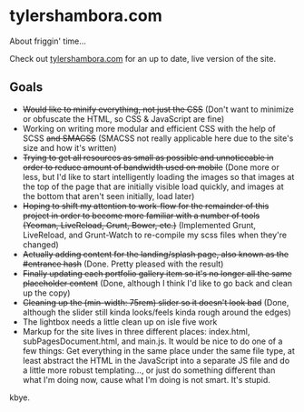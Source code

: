 # tylershambora.com #

About friggin' time...

Check out [tylershambora.com](http://tylershambora.com) for an up to date, live version of the site.

## Goals ##

*  ~~Would like to minify everything, not just the CSS~~ (Don't want to minimize or obfuscate the HTML, so CSS & JavaScript are fine)
*  Working on writing more modular and efficient CSS with the help of SCSS ~~and SMACSS~~ (SMACSS not really applicable here due to the site's size and how it's written)
*  ~~Trying to get all resources as small as possible and unnoticeable in order to reduce amount of bandwidth used on mobile~~ (Done more or less, but I'd like to start intelligently loading the images so that images at the top of the page that are initially visible load quickly, and images at the bottom that aren't seen initially, load later)
*  ~~Hoping to shift my attention to work-flow for the remainder of this project in order to become more familiar with a number of tools (Yeoman, LiveReload, Grunt, Bower, etc.)~~ (Implemented Grunt, LiveReload, and Grunt-Watch to re-compile my scss files when they're changed)
*  ~~Actually adding content for the landing/splash page, also known as the #entrance hash~~ (Done. Pretty pleased with the result)
*  ~~Finally updating each portfolio gallery item so it's no longer all the same placeholder content~~ (Done, although I think I'd like to go back and clean up the copy)
*  ~~Cleaning up the (min-width: 75rem) slider so it doesn't look bad~~ (Done, although the slider still kinda looks/feels kinda rough around the edges)
*  The lightbox needs a little clean up on isle five work
*  Markup for the site lives in three different places: index.html, subPagesDocument.html, and main.js. It would be nice to do one of a few things: Get everything in the same place under the same file type, at least abstract the HTML in the JavaScript into a separate JS file and do a little more robust templating..., or just do something different than what I'm doing now, cause what I'm doing is not smart. It's stupid.

kbye.